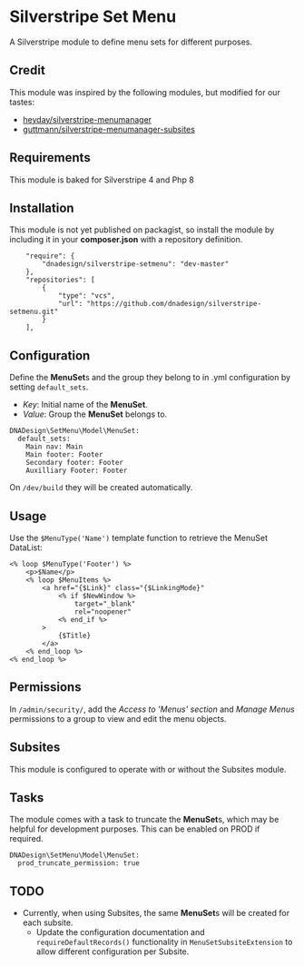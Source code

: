 # Silverstripe Set Menu
A Silverstripe module to define menu sets for different purposes.

## Credit
This module was inspired by the following modules, but modified for our tastes:
- [heyday/silverstripe-menumanager](https://github.com/heyday/silverstripe-menumanager)
-  [guttmann/silverstripe-menumanager-subsites](https://github.com/guttmann/silverstripe-menumanager-subsites)

## Requirements
This module is baked for Silverstripe 4 and Php 8

## Installation

This module is not yet published on packagist, so install the module by including it in your **composer.json** with a repository definition.

```
    "require": {
        "dnadesign/silverstripe-setmenu": "dev-master"
    },
    "repositories": [
        {
            "type": "vcs",
            "url": "https://github.com/dnadesign/silverstripe-setmenu.git"
        }
    ],
```
## Configuration
Define the **MenuSet**s and the group they belong to in .yml configuration by setting `default_sets`. 

- _Key_: Initial name of the **MenuSet**.
- _Value_: Group the **MenuSet** belongs to.

```
DNADesign\SetMenu\Model\MenuSet:
  default_sets:
    Main nav: Main
    Main footer: Footer
    Secondary footer: Footer
    Auxilliary Footer: Footer
```

On `/dev/build` they will be created automatically.
## Usage

Use the `$MenuType('Name')` template function to retrieve the MenuSet DataList:
```
<% loop $MenuType('Footer') %>
    <p>$Name</p>
    <% loop $MenuItems %>
        <a href="{$Link}" class="{$LinkingMode}"
            <% if $NewWindow %>
                target="_blank"
                rel="noopener"
            <% end_if %>
        >
            {$Title}
        </a>
    <% end_loop %>
<% end_loop %>
```
## Permissions
In `/admin/security/`, add the _Access to 'Menus' section_ and _Manage Menus_ permissions to a group to view and edit the menu objects.
## Subsites
This module is configured to operate with or without the Subsites module.

## Tasks
The module comes with a task to truncate the **MenuSet**s, which may be helpful for development purposes. This can be enabled on PROD if required.

```
DNADesign\SetMenu\Model\MenuSet:
  prod_truncate_permission: true
```

## TODO
- Currently, when using Subsites, the same **MenuSet**s will be created for each subsite.
  - Update the configuration documentation and `requireDefaultRecords()` functionality in `MenuSetSubsiteExtension` to allow different configuration per Subsite.
